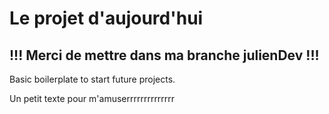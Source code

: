 # Le projet d'aujourd'hui

 ## !!! Merci de mettre dans ma branche julienDev !!!

Basic boilerplate to start future projects.

 Un petit texte pour m'amuserrrrrrrrrrrrrr
 
 
